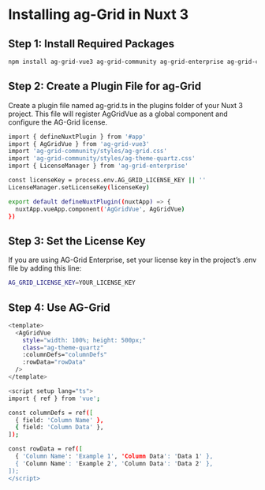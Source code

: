 # Installing ag-Grid in Nuxt 3

## Step 1: Install Required Packages

```bash
npm install ag-grid-vue3 ag-grid-community ag-grid-enterprise ag-grid-charts-enterprise
```


## Step 2: Create a Plugin File for ag-Grid
Create a plugin file named ag-grid.ts in the plugins folder of your Nuxt 3 project. This file will register AgGridVue as a global component and configure the AG-Grid license.


```bash
import { defineNuxtPlugin } from '#app'
import { AgGridVue } from 'ag-grid-vue3'
import 'ag-grid-community/styles/ag-grid.css'
import 'ag-grid-community/styles/ag-theme-quartz.css'
import { LicenseManager } from 'ag-grid-enterprise'

const licenseKey = process.env.AG_GRID_LICENSE_KEY || ''
LicenseManager.setLicenseKey(licenseKey)

export default defineNuxtPlugin((nuxtApp) => {
  nuxtApp.vueApp.component('AgGridVue', AgGridVue)
})
```


## Step 3: Set the License Key
If you are using AG-Grid Enterprise, set your license key in the project’s .env file by adding this line:

```bash
AG_GRID_LICENSE_KEY=YOUR_LICENSE_KEY
```

## Step 4: Use AG-Grid

```bash
<template>
  <AgGridVue
    style="width: 100%; height: 500px;"
    class="ag-theme-quartz"
    :columnDefs="columnDefs"
    :rowData="rowData"
  />
</template>

<script setup lang="ts">
import { ref } from 'vue';

const columnDefs = ref([
  { field: 'Column Name' },
  { field: 'Column Data' },
]);

const rowData = ref([
  { 'Column Name': 'Example 1', 'Column Data': 'Data 1' },
  { 'Column Name': 'Example 2', 'Column Data': 'Data 2' },
]);
</script>
```


